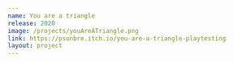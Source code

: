 ```yaml
---
name: You are a triangle
release: 2020
image: /projects/youAreATriangle.png
link: https://psonbre.itch.io/you-are-a-triangle-playtesting
layout: project
---
```

